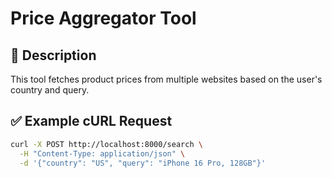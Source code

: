 # Price Aggregator Tool

## 🚀 Description
This tool fetches product prices from multiple websites based on the user's country and query.

## ✅ Example cURL Request
```bash
curl -X POST http://localhost:8000/search \
  -H "Content-Type: application/json" \
  -d '{"country": "US", "query": "iPhone 16 Pro, 128GB"}'
```
